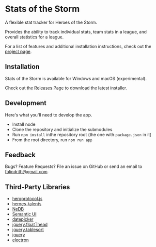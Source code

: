 # Stats of the Storm

A flexible stat tracker for Heroes of the Storm.

Provides the ability to track individual stats, team stats in a league, and overall statistics
for a league.

For a list of features and additional installation instructions, check out the [project page](https://ebshimizu.github.io/stats-of-the-storm/).

## Installation
Stats of the Storm is available for Windows and macOS (experimental).

Check out the [Releases Page](https://github.com/ebshimizu/hots-analysis/releases) to download the latest installer.

## Development
Here's what you'll need to develop the app.

* Install node
* Clone the repository and initialize the submodules
* Run `npm install` inthe repository root (the one with `package.json` in it)
* From the root directory, run `npm run app`

## Feedback

Bugs? Feature Requests? File an issue on GitHub or send an email to falindrith@gmail.com.

## Third-Party Libraries
* [heroprotocol.js](https://github.com/nydus/heroprotocol)
* [heroes-talents](https://github.com/heroespatchnotes/heroes-talents)
* [NeDB](https://github.com/louischatriot/nedb)
* [Semantic UI](https://semantic-ui.com/)
* [datepicker](https://github.com/fengyuanchen/datepicker)
* [jquery.floatThead](https://github.com/mkoryak/floatThead)
* [jquery.tablesort](https://github.com/kylefox/jquery-tablesort)
* [jquery](https://jquery.com/)
* [electron](https://electronjs.org/)